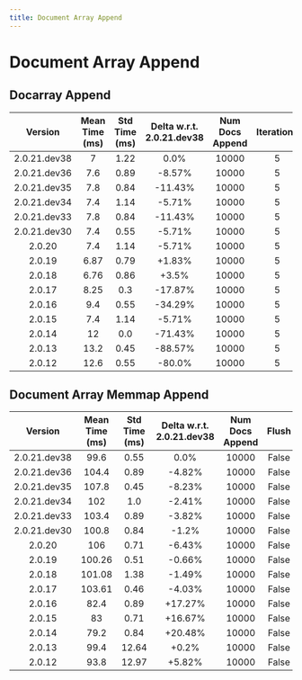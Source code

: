 ```yaml
---
title: Document Array Append
---
```

# Document Array Append

## Docarray Append

| Version | Mean Time (ms) | Std Time (ms) | Delta w.r.t. 2.0.21.dev38 | Num Docs Append | Iterations |
| :---: | :---: | :---: | :---: | :---: | :---: |
| 2.0.21.dev38 | 7 | 1.22 | 0.0% | 10000 | 5 |
| 2.0.21.dev36 | 7.6 | 0.89 | -8.57% | 10000 | 5 |
| 2.0.21.dev35 | 7.8 | 0.84 | -11.43% | 10000 | 5 |
| 2.0.21.dev34 | 7.4 | 1.14 | -5.71% | 10000 | 5 |
| 2.0.21.dev33 | 7.8 | 0.84 | -11.43% | 10000 | 5 |
| 2.0.21.dev30 | 7.4 | 0.55 | -5.71% | 10000 | 5 |
| 2.0.20 | 7.4 | 1.14 | -5.71% | 10000 | 5 |
| 2.0.19 | 6.87 | 0.79 | +1.83% | 10000 | 5 |
| 2.0.18 | 6.76 | 0.86 | +3.5% | 10000 | 5 |
| 2.0.17 | 8.25 | 0.3 | -17.87% | 10000 | 5 |
| 2.0.16 | 9.4 | 0.55 | -34.29% | 10000 | 5 |
| 2.0.15 | 7.4 | 1.14 | -5.71% | 10000 | 5 |
| 2.0.14 | 12 | 0.0 | -71.43% | 10000 | 5 |
| 2.0.13 | 13.2 | 0.45 | -88.57% | 10000 | 5 |
| 2.0.12 | 12.6 | 0.55 | -80.0% | 10000 | 5 |
## Document Array Memmap Append

| Version | Mean Time (ms) | Std Time (ms) | Delta w.r.t. 2.0.21.dev38 | Num Docs Append | Flush | Iterations |
| :---: | :---: | :---: | :---: | :---: | :---: | :---: |
| 2.0.21.dev38 | 99.6 | 0.55 | 0.0% | 10000 | False | 5 |
| 2.0.21.dev36 | 104.4 | 0.89 | -4.82% | 10000 | False | 5 |
| 2.0.21.dev35 | 107.8 | 0.45 | -8.23% | 10000 | False | 5 |
| 2.0.21.dev34 | 102 | 1.0 | -2.41% | 10000 | False | 5 |
| 2.0.21.dev33 | 103.4 | 0.89 | -3.82% | 10000 | False | 5 |
| 2.0.21.dev30 | 100.8 | 0.84 | -1.2% | 10000 | False | 5 |
| 2.0.20 | 106 | 0.71 | -6.43% | 10000 | False | 5 |
| 2.0.19 | 100.26 | 0.51 | -0.66% | 10000 | False | 5 |
| 2.0.18 | 101.08 | 1.38 | -1.49% | 10000 | False | 5 |
| 2.0.17 | 103.61 | 0.46 | -4.03% | 10000 | False | 5 |
| 2.0.16 | 82.4 | 0.89 | +17.27% | 10000 | False | 5 |
| 2.0.15 | 83 | 0.71 | +16.67% | 10000 | False | 5 |
| 2.0.14 | 79.2 | 0.84 | +20.48% | 10000 | False | 5 |
| 2.0.13 | 99.4 | 12.64 | +0.2% | 10000 | False | 5 |
| 2.0.12 | 93.8 | 12.97 | +5.82% | 10000 | False | 5 |
